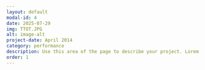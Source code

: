 ```yaml
---
layout: default
modal-id: 4
date: 2025-07-29
img: TTOT.JPG
alt: image-alt
project-date: April 2014
category: performance
description: Use this area of the page to describe your project. Lorem ipsum dolor sit amet, consectetur adipisicing elit. Mollitia neque assumenda ipsam nihil, molestias magnam, recusandae quos quis inventore quisquam velit asperiores, vitae? Reprehenderit soluta, eos quod consequuntur itaque. Nam.
order: 1
---
```

